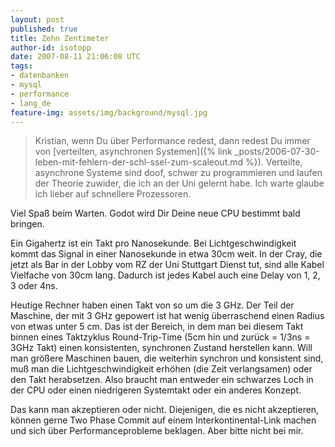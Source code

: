 ```yaml
---
layout: post
published: true
title: Zehn Zentimeter
author-id: isotopp
date: 2007-08-11 21:06:08 UTC
tags:
- datenbanken
- mysql
- performance
- lang_de
feature-img: assets/img/background/mysql.jpg
---
```

> Kristian, wenn Du über Performance redest, dann redest Du immer von
> [verteilten, asynchronen Systemen]({% link _posts/2006-07-30-leben-mit-fehlern-der-schl-ssel-zum-scaleout.md %}).
> Verteilte, asynchrone Systeme sind doof, schwer zu programmieren und
> laufen der Theorie zuwider, die ich an der Uni gelernt habe. Ich warte
> glaube ich lieber auf schnellere Prozessoren.

Viel Spaß beim Warten. Godot wird Dir Deine neue CPU bestimmt bald bringen.

Ein Gigahertz ist ein Takt pro Nanosekunde. Bei Lichtgeschwindigkeit kommt
das Signal in einer Nanosekunde in etwa 30cm weit. In der Cray, die jetzt
als Bar in der Lobby vom RZ der Uni Stuttgart Dienst tut, sind alle Kabel
Vielfache von 30cm lang. Dadurch ist jedes Kabel auch eine Delay von 1, 2, 3
oder 4ns.

Heutige Rechner haben einen Takt von so um die 3 GHz. Der Teil der Maschine,
der mit 3 GHz gepowert ist hat wenig überraschend einen Radius von etwas
unter 5 cm. Das ist der Bereich, in dem man bei diesem Takt binnen eines
Taktzyklus Round-Trip-Time (5cm hin und zurück = 1/3ns = 3GHz Takt) einen
konsistenten, synchronen Zustand herstellen kann. Will man größere Maschinen
bauen, die weiterhin synchron und konsistent sind, muß man die
Lichtgeschwindigkeit erhöhen (die Zeit verlangsamen) oder den Takt
herabsetzen. Also braucht man entweder ein schwarzes Loch in der CPU oder
einen niedrigeren Systemtakt oder ein anderes Konzept.

Das kann man akzeptieren oder nicht. Diejenigen, die es nicht akzeptieren,
können gerne Two Phase Commit auf einem Interkontinental-Link machen und
sich über Performanceprobleme beklagen. Aber bitte nicht bei mir.
